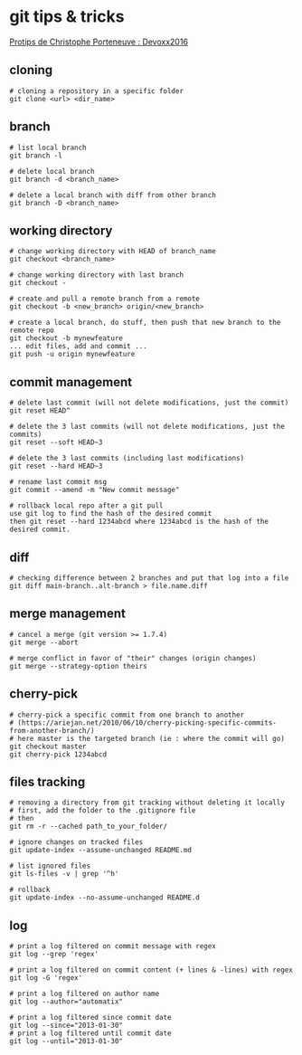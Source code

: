 # git tips & tricks

[Protips de Christophe Porteneuve : Devoxx2016](http://tdd.github.io/devoxx-git-protips/?utm_source=porteneuve&utm_medium=slides&utm_campaign=devoxxfr-2016#/)

## cloning

```
# cloning a repository in a specific folder
git clone <url> <dir_name>
```

## branch

```
# list local branch
git branch -l

# delete local branch
git branch -d <branch_name>

# delete a local branch with diff from other branch
git branch -D <branch_name>
```

## working directory

```
# change working directory with HEAD of branch_name
git checkout <branch_name>

# change working directory with last branch 
git checkout -

# create and pull a remote branch from a remote
git checkout -b <new_branch> origin/<new_branch>

# create a local branch, do stuff, then push that new branch to the remote repo
git checkout -b mynewfeature
... edit files, add and commit ...
git push -u origin mynewfeature
```

## commit management

```
# delete last commit (will not delete modifications, just the commit)
git reset HEAD^

# delete the 3 last commits (will not delete modifications, just the commits)
git reset --soft HEAD~3

# delete the 3 last commits (including last modifications)
git reset --hard HEAD~3

# rename last commit msg
git commit --amend -m "New commit message"

# rollback local repo after a git pull
use git log to find the hash of the desired commit
then git reset --hard 1234abcd where 1234abcd is the hash of the desired commit.
```

## diff

```
# checking difference between 2 branches and put that log into a file
git diff main-branch..alt-branch > file.name.diff
```

## merge management

```
# cancel a merge (git version >= 1.7.4)
git merge --abort

# merge conflict in favor of "their" changes (origin changes)
git merge --strategy-option theirs
```

## cherry-pick

```
# cherry-pick a specific commit from one branch to another 
# (https://ariejan.net/2010/06/10/cherry-picking-specific-commits-from-another-branch/)
# here master is the targeted branch (ie : where the commit will go)
git checkout master
git cherry-pick 1234abcd
```

## files tracking

```
# removing a directory from git tracking without deleting it locally
# first, add the folder to the .gitignore file
# then
git rm -r --cached path_to_your_folder/
```

```
# ignore changes on tracked files
git update-index --assume-unchanged README.md

# list ignored files
git ls-files -v | grep '^h'

# rollback
git update-index --no-assume-unchanged README.d
```

## log

```
# print a log filtered on commit message with regex
git log --grep 'regex'
```

```
# print a log filtered on commit content (+ lines & -lines) with regex
git log -G 'regex'
```

```
# print a log filtered on author name
git log --author="automatix"
```

```
# print a log filtered since commit date
git log --since="2013-01-30"
# print a log filtered until commit date
git log --until="2013-01-30"
```

